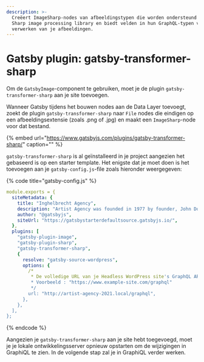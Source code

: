 ```yaml
---
description: >-
  Creëert ImageSharp-nodes van afbeeldingstypen die worden ondersteund door de
  Sharp image processing library en biedt velden in hun GraphQL-typen voor het
  verwerken van je afbeeldingen.
---
```


# Gatsby plugin: gatsby-transformer-sharp

Om de `GatsbyImage`-component te gebruiken, moet je de plugin `gatsby-transformer-sharp` aan je site toevoegen.

Wanneer Gatsby tijdens het bouwen nodes aan de Data Layer toevoegt, zoekt de plugin `gatsby-transformer-sharp` naar `File` nodes die eindigen op een afbeeldingsextensie \(zoals .png of .jpg\) en maakt een `ImageSharp`-node voor dat bestand.

{% embed url="https://www.gatsbyjs.com/plugins/gatsby-transformer-sharp/" caption="" %}

`gatsby-transformer-sharp` is al geïnstalleerd in je project aangezien het gebaseerd is op een starter template. Het enigste dat je moet doen is het toevoegen aan je `gatsby-config.js`-file zoals hieronder weergegeven:

{% code title="gatsby-config.js" %}
```yaml
module.exports = {
  siteMetadata: {
    title: "Inghelbrecht Agency",
    description: "Artist Agency was founded in 1977 by founder, John Doe. AA continues to be at the forefront of art by establishing the careers of our talents on a holistic level -- and setting trends within the industry.",
    author: "@gatsbyjs",
    siteUrl: "https://gatsbystarterdefaultsource.gatsbyjs.io/",
  },
  plugins: [
    "gatsby-plugin-image",
    "gatsby-plugin-sharp",
    "gatsby-transformer-sharp",
    {
      resolve: "gatsby-source-wordpress",
      options: {
        /*
         * De volledige URL van je Headless WordPress site's GraphQL API.
         * Voorbeeld : "https://www.example-site.com/graphql"
         */
        url: "http://artist-agency-2021.local/graphql",
      },
    },
  ],
};
```
{% endcode %}

Aangezien je `gatsby-transformer-sharp` aan je site hebt toegevoegd, moet je je lokale ontwikkelingsserver opnieuw opstarten om de wijzigingen in GraphiQL te zien. In de volgende stap zal je in GraphiQL verder werken.

